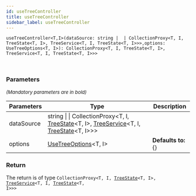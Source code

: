 ```yaml
---
id: useTreeController
title: useTreeController
sidebar_label: useTreeController
---
```


```tsx
useTreeController<T,I>(dataSource: string |  | CollectionProxy<T, I, TreeState<T, I>, TreeService<T, I, TreeState<T, I>>>,options: UseTreeOptions<T, I>): CollectionProxy<T, I, TreeState<T, I>, TreeService<T, I, TreeState<T, I>>>
```
<br/>



### Parameters

<font size="2"><i>(Mandatory parameters are in bold)</i></font>

| Parameters | Type | Description |
| --------- | ---- | ----------- |
| dataSource | string \|  \| CollectionProxy<T, I, [TreeState](/api2/types/TreeState.md)<T, I\>, [TreeService](/api2/classes/TreeService.md)<T, I, [TreeState](/api2/types/TreeState.md)<T, I\>\>\> |  |
| options | [UseTreeOptions](/api2/types/UseTreeOptions.md)<T, I\> | **Defaults to:** {} |


### Return



The return is of type <code>CollectionProxy<T, I, [TreeState](/api2/types/TreeState.md)<T, I\>, [TreeService](/api2/classes/TreeService.md)<T, I, [TreeState](/api2/types/TreeState.md)<T, I\>\>\></code>